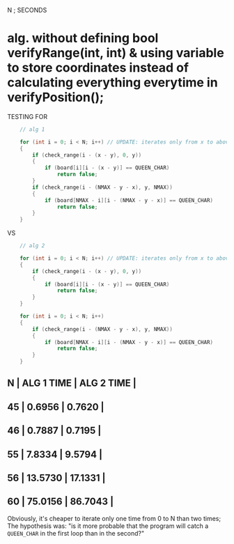 N ; SECONDS 

# alg. without defining bool verifyRange(int, int) & using variable to store coordinates instead of calculating everything everytime in verifyPosition(); 

TESTING FOR

```c 
	// alg 1

	for (int i = 0; i < N; i++) // UPDATE: iterates only from x to above
	{
		if (check_range(i - (x - y), 0, y))
		{
			if (board[i][i - (x - y)] == QUEEN_CHAR)
				return false;
		}
		if (check_range(i - (NMAX - y - x), y, NMAX))
		{
			if (board[NMAX - i][i - (NMAX - y - x)] == QUEEN_CHAR)
				return false;
		}
	}
```

VS 

```c
	// alg 2

	for (int i = 0; i < N; i++) // UPDATE: iterates only from x to above
	{
		if (check_range(i - (x - y), 0, y))
		{
			if (board[i][i - (x - y)] == QUEEN_CHAR)
				return false;
		}
	}

	for (int i = 0; i < N; i++)
	{
		if (check_range(i - (NMAX - y - x), y, NMAX))
		{
			if (board[NMAX - i][i - (NMAX - y - x)] == QUEEN_CHAR)
				return false;
		}
	}
```

 N | ALG 1 TIME | ALG 2 TIME |
------------------------------
45 | 0.6956     | 0.7620     |
------------------------------
46 | 0.7887     | 0.7195     |
------------------------------
55 | 7.8334     | 9.5794     |
------------------------------
56 | 13.5730    | 17.1331    |
------------------------------
60 | 75.0156    | 86.7043    |
------------------------------

Obviously, it's cheaper to iterate only one time from 0 to N than two times; The hypothesis was: "is it more probable that the program will catch a `QUEEN_CHAR` in the first loop than in the second?"



